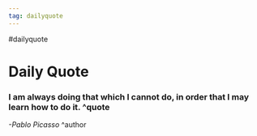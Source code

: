 ```yaml
---
tag: dailyquote
---
```


#dailyquote

# Daily Quote

### I am always doing that which I cannot do, in order that I may learn how to do it. ^quote
*-Pablo Picasso* ^author
